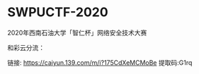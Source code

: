 # SWPUCTF-2020
2020年西南石油大学「智仁杯」网络安全技术大赛

和彩云分流：

链接: https://caiyun.139.com/m/i?175CdXeMCMoBe  提取码:G1rq  
